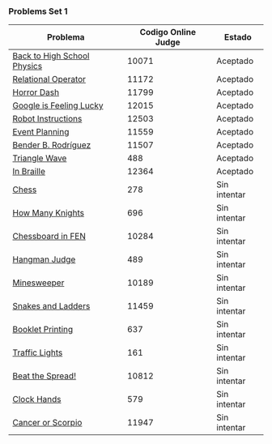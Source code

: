 ### Problems Set 1
| Problema   | Codigo Online Judge   | Estado |
| -- | -- | -- |
| [Back to High School Physics](https://onlinejudge.org/index.php?option=com_onlinejudge&Itemid=8&category=24&page=show_problem&problem=1012 "Back to High School Physics") | 10071 | Aceptado |
| [Relational Operator](https://onlinejudge.org/index.php?option=com_onlinejudge&Itemid=8&category=24&page=show_problem&problem=2113) | 11172  | Aceptado |
| [Horror Dash](https://onlinejudge.org/index.php?option=com_onlinejudge&Itemid=8&category=24&page=show_problem&problem=2899) | 11799 | Aceptado |
| [Google is Feeling Lucky](https://onlinejudge.org/index.php?option=com_onlinejudge&Itemid=8&category=24&page=show_problem&problem=3166) | 12015 | Aceptado |
| [Robot Instructions](https://onlinejudge.org/index.php?option=com_onlinejudge&Itemid=8&category=24&page=show_problem&problem=3947) | 12503 | Aceptado |
| [Event Planning](https://onlinejudge.org/index.php?option=com_onlinejudge&Itemid=8&category=24&page=show_problem&problem=2595) | 11559 | Aceptado |
| [Bender B. Rodríguez](https://onlinejudge.org/index.php?option=com_onlinejudge&Itemid=8&category=24&page=show_problem&problem=2502) | 11507 | Aceptado |
| [Triangle Wave](https://onlinejudge.org/index.php?option=com_onlinejudge&Itemid=8&category=24&page=show_problem&problem=429) | 488 | Aceptado |
| [In Braille](https://onlinejudge.org/index.php?option=com_onlinejudge&Itemid=8&category=24&page=show_problem&problem=3786) | 12364 | Aceptado |
| [Chess](https://onlinejudge.org/index.php?option=com_onlinejudge&Itemid=8&category=24&page=show_problem&problem=214) | 278 | Sin intentar |
| [How Many Knights](https://onlinejudge.org/index.php?option=com_onlinejudge&Itemid=8&category=24&page=show_problem&problem=637) | 696 | Sin intentar |
| [Chessboard in FEN](https://onlinejudge.org/index.php?option=com_onlinejudge&Itemid=8&category=24&page=show_problem&problem=1225) | 10284 | Sin intentar |
| [Hangman Judge](https://onlinejudge.org/index.php?option=com_onlinejudge&Itemid=8&category=24&page=show_problem&problem=430) | 489 | Sin intentar |
| [Minesweeper](https://onlinejudge.org/index.php?option=com_onlinejudge&Itemid=8&category=24&page=show_problem&problem=1130) | 10189 | Sin intentar |
| [Snakes and Ladders](https://onlinejudge.org/index.php?option=com_onlinejudge&Itemid=8&category=24&page=show_problem&problem=2454) | 11459 | Sin intentar |
| [Booklet Printing](https://onlinejudge.org/index.php?option=com_onlinejudge&Itemid=8&category=24&page=show_problem&problem=578) | 637 | Sin intentar |
| [Traffic Lights](https://onlinejudge.org/index.php?option=com_onlinejudge&Itemid=8&category=24&page=show_problem&problem=97) | 161 | Sin intentar |
| [Beat the Spread!](https://onlinejudge.org/index.php?option=com_onlinejudge&Itemid=8&category=24&page=show_problem&problem=1753) | 10812 | Sin intentar |
| [Clock Hands](https://onlinejudge.org/index.php?option=com_onlinejudge&Itemid=8&category=24&page=show_problem&problem=520) | 579 | Sin intentar |
| [Cancer or Scorpio](https://onlinejudge.org/index.php?option=com_onlinejudge&Itemid=8&category=24&page=show_problem&problem=3098) | 11947 | Sin intentar |